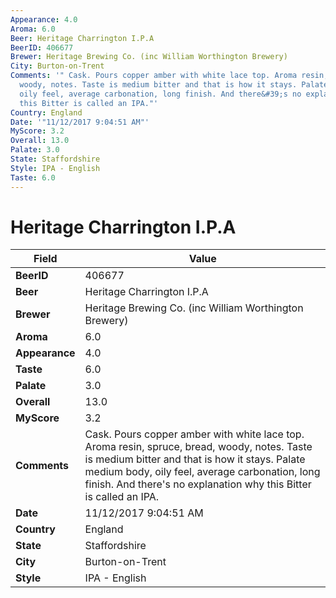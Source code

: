 ```yaml
---
Appearance: 4.0
Aroma: 6.0
Beer: Heritage Charrington I.P.A
BeerID: 406677
Brewer: Heritage Brewing Co. (inc William Worthington Brewery)
City: Burton-on-Trent
Comments: '" Cask. Pours copper amber with white lace top. Aroma resin, spruce, bread,
  woody, notes. Taste is medium bitter and that is how it stays. Palate medium body,
  oily feel, average carbonation, long finish. And there&#39;s no explanation why
  this Bitter is called an IPA."'
Country: England
Date: '"11/12/2017 9:04:51 AM"'
MyScore: 3.2
Overall: 13.0
Palate: 3.0
State: Staffordshire
Style: IPA - English
Taste: 6.0
---
```


# Heritage Charrington I.P.A

| Field         | Value |
|---------------|-------|
| **BeerID** | 406677 |
| **Beer** | Heritage Charrington I.P.A |
| **Brewer** | Heritage Brewing Co. (inc William Worthington Brewery) |
| **Aroma** | 6.0 |
| **Appearance** | 4.0 |
| **Taste** | 6.0 |
| **Palate** | 3.0 |
| **Overall** | 13.0 |
| **MyScore** | 3.2 |
| **Comments** |  Cask. Pours copper amber with white lace top. Aroma resin, spruce, bread, woody, notes. Taste is medium bitter and that is how it stays. Palate medium body, oily feel, average carbonation, long finish. And there&#39;s no explanation why this Bitter is called an IPA. |
| **Date** | 11/12/2017 9:04:51 AM |
| **Country** | England |
| **State** | Staffordshire |
| **City** | Burton-on-Trent |
| **Style** | IPA - English |
